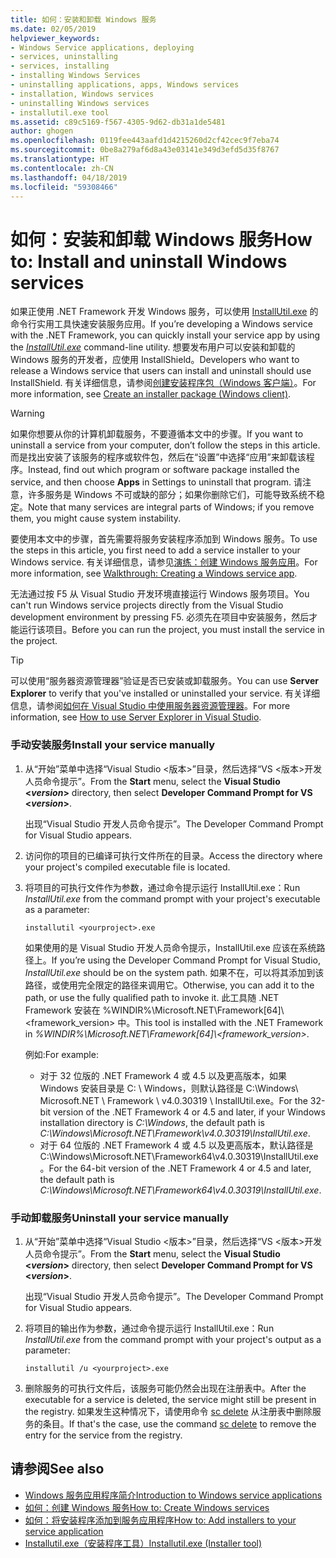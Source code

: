 ```yaml
---
title: 如何：安装和卸载 Windows 服务
ms.date: 02/05/2019
helpviewer_keywords:
- Windows Service applications, deploying
- services, uninstalling
- services, installing
- installing Windows Services
- uninstalling applications, apps, Windows services
- installation, Windows services
- uninstalling Windows services
- installutil.exe tool
ms.assetid: c89c5169-f567-4305-9d62-db31a1de5481
author: ghogen
ms.openlocfilehash: 0119fee443aafd1d4215260d2cf42cec9f7eba74
ms.sourcegitcommit: 0be8a279af6d8a43e03141e349d3efd5d35f8767
ms.translationtype: HT
ms.contentlocale: zh-CN
ms.lasthandoff: 04/18/2019
ms.locfileid: "59308466"
---
```

# <a name="how-to-install-and-uninstall-windows-services"></a><span data-ttu-id="f7e50-102">如何：安装和卸载 Windows 服务</span><span class="sxs-lookup"><span data-stu-id="f7e50-102">How to: Install and uninstall Windows services</span></span>
<span data-ttu-id="f7e50-103">如果正使用 .NET Framework 开发 Windows 服务，可以使用 [InstallUtil.exe](../tools/installutil-exe-installer-tool.md) 的命令行实用工具快速安装服务应用。</span><span class="sxs-lookup"><span data-stu-id="f7e50-103">If you’re developing a Windows service with the .NET Framework, you can quickly install your service app by using the [*InstallUtil.exe*](../tools/installutil-exe-installer-tool.md) command-line utility.</span></span> <span data-ttu-id="f7e50-104">想要发布用户可以安装和卸载的 Windows 服务的开发者，应使用 InstallShield。</span><span class="sxs-lookup"><span data-stu-id="f7e50-104">Developers who want to release a Windows service that users can install and uninstall should use InstallShield.</span></span> <span data-ttu-id="f7e50-105">有关详细信息，请参阅[创建安装程序包（Windows 客户端）](https://docs.microsoft.com/visualstudio/deployment/deploying-applications-services-and-components#create-an-installer-package-windows-client)。</span><span class="sxs-lookup"><span data-stu-id="f7e50-105">For more information, see [Create an installer package (Windows client)](https://docs.microsoft.com/visualstudio/deployment/deploying-applications-services-and-components#create-an-installer-package-windows-client).</span></span>
  
> [!WARNING]
>  <span data-ttu-id="f7e50-106">如果你想要从你的计算机卸载服务，不要遵循本文中的步骤。</span><span class="sxs-lookup"><span data-stu-id="f7e50-106">If you want to uninstall a service from your computer, don’t follow the steps in this article.</span></span> <span data-ttu-id="f7e50-107">而是找出安装了该服务的程序或软件包，然后在“设置”中选择“应用”来卸载该程序。</span><span class="sxs-lookup"><span data-stu-id="f7e50-107">Instead, find out which program or software package installed the service, and then choose **Apps** in Settings to uninstall that program.</span></span> <span data-ttu-id="f7e50-108">请注意，许多服务是 Windows 不可或缺的部分；如果你删除它们，可能导致系统不稳定。</span><span class="sxs-lookup"><span data-stu-id="f7e50-108">Note that many services are integral parts of Windows; if you remove them, you might cause system instability.</span></span>  
  
 <span data-ttu-id="f7e50-109">要使用本文中的步骤，首先需要将服务安装程序添加到 Windows 服务。</span><span class="sxs-lookup"><span data-stu-id="f7e50-109">To use the steps in this article, you first need to add a service installer to your Windows service.</span></span> <span data-ttu-id="f7e50-110">有关详细信息，请参见[演练：创建 Windows 服务应用](../windows-services/walkthrough-creating-a-windows-service-application-in-the-component-designer.md)。</span><span class="sxs-lookup"><span data-stu-id="f7e50-110">For more information, see [Walkthrough: Creating a Windows service app](../windows-services/walkthrough-creating-a-windows-service-application-in-the-component-designer.md).</span></span>  
  
 <span data-ttu-id="f7e50-111">无法通过按 F5 从 Visual Studio 开发环境直接运行 Windows 服务项目。</span><span class="sxs-lookup"><span data-stu-id="f7e50-111">You can't run Windows service projects directly from the Visual Studio development environment by pressing F5.</span></span> <span data-ttu-id="f7e50-112">必须先在项目中安装服务，然后才能运行该项目。</span><span class="sxs-lookup"><span data-stu-id="f7e50-112">Before you can run the project, you must install the service in the project.</span></span>  
  
> [!TIP]
>  <span data-ttu-id="f7e50-113">可以使用“服务器资源管理器”验证是否已安装或卸载服务。</span><span class="sxs-lookup"><span data-stu-id="f7e50-113">You can use **Server Explorer** to verify that you've installed or uninstalled your service.</span></span> <span data-ttu-id="f7e50-114">有关详细信息，请参阅[如何在 Visual Studio 中使用服务器资源管理器](https://support.microsoft.com/help/316649/how-to-use-the-server-explorer-in-visual-studio-net-and-visual-studio)。</span><span class="sxs-lookup"><span data-stu-id="f7e50-114">For more information, see [How to use Server Explorer in Visual Studio](https://support.microsoft.com/help/316649/how-to-use-the-server-explorer-in-visual-studio-net-and-visual-studio).</span></span>
  
### <a name="install-your-service-manually"></a><span data-ttu-id="f7e50-115">手动安装服务</span><span class="sxs-lookup"><span data-stu-id="f7e50-115">Install your service manually</span></span>  
  
1. <span data-ttu-id="f7e50-116">从“开始”菜单中选择“Visual Studio \<版本>”目录，然后选择“VS \<版本>开发人员命令提示”。</span><span class="sxs-lookup"><span data-stu-id="f7e50-116">From the **Start** menu, select the **Visual Studio \<*version*>** directory, then select **Developer Command Prompt for VS \<*version*>**.</span></span>
  
     <span data-ttu-id="f7e50-117">出现“Visual Studio 开发人员命令提示”。</span><span class="sxs-lookup"><span data-stu-id="f7e50-117">The Developer Command Prompt for Visual Studio appears.</span></span> 
  
2. <span data-ttu-id="f7e50-118">访问你的项目的已编译可执行文件所在的目录。</span><span class="sxs-lookup"><span data-stu-id="f7e50-118">Access the directory where your project's compiled executable file is located.</span></span>  
  
3. <span data-ttu-id="f7e50-119">将项目的可执行文件作为参数，通过命令提示运行 InstallUtil.exe：</span><span class="sxs-lookup"><span data-stu-id="f7e50-119">Run *InstallUtil.exe* from the command prompt with your project's executable as a parameter:</span></span>  
  
    ```console
    installutil <yourproject>.exe  
    ```  

     <span data-ttu-id="f7e50-120">如果使用的是 Visual Studio 开发人员命令提示，InstallUtil.exe 应该在系统路径上。</span><span class="sxs-lookup"><span data-stu-id="f7e50-120">If you’re using the Developer Command Prompt for Visual Studio, *InstallUtil.exe* should be on the system path.</span></span> <span data-ttu-id="f7e50-121">如果不在，可以将其添加到该路径，或使用完全限定的路径来调用它。</span><span class="sxs-lookup"><span data-stu-id="f7e50-121">Otherwise, you can add it to the path, or use the fully qualified path to invoke it.</span></span> <span data-ttu-id="f7e50-122">此工具随 .NET Framework 安装在 %WINDIR%\Microsoft.NET\Framework[64]\\<framework_version> 中。</span><span class="sxs-lookup"><span data-stu-id="f7e50-122">This tool is installed with the .NET Framework in *%WINDIR%\Microsoft.NET\Framework[64]\\<framework_version>*.</span></span>
     
     <span data-ttu-id="f7e50-123">例如:</span><span class="sxs-lookup"><span data-stu-id="f7e50-123">For example:</span></span>
     - <span data-ttu-id="f7e50-124">对于 32 位版的 .NET Framework 4 或 4.5 以及更高版本，如果 Windows 安装目录是 C: \ Windows，则默认路径是 C:\Windows\ Microsoft.NET \ Framework \ v4.0.30319 \ InstallUtil.exe。</span><span class="sxs-lookup"><span data-stu-id="f7e50-124">For the 32-bit version of the .NET Framework 4 or 4.5 and later, if your Windows installation directory is *C:\Windows*, the default path is *C:\Windows\Microsoft.NET\Framework\v4.0.30319\InstallUtil.exe*.</span></span>
     - <span data-ttu-id="f7e50-125">对于 64 位版的 .NET Framework 4 或 4.5 以及更高版本，默认路径是 C:\Windows\Microsoft.NET\Framework64\v4.0.30319\InstallUtil.exe。</span><span class="sxs-lookup"><span data-stu-id="f7e50-125">For the 64-bit version of the .NET Framework 4 or 4.5 and later, the default path is *C:\Windows\Microsoft.NET\Framework64\v4.0.30319\InstallUtil.exe*.</span></span>
  
### <a name="uninstall-your-service-manually"></a><span data-ttu-id="f7e50-126">手动卸载服务</span><span class="sxs-lookup"><span data-stu-id="f7e50-126">Uninstall your service manually</span></span>  
  
1. <span data-ttu-id="f7e50-127">从“开始”菜单中选择“Visual Studio \<版本>”目录，然后选择“VS \<版本>开发人员命令提示”。</span><span class="sxs-lookup"><span data-stu-id="f7e50-127">From the **Start** menu, select the **Visual Studio \<*version*>** directory, then select **Developer Command Prompt for VS \<*version*>**.</span></span>
  
     <span data-ttu-id="f7e50-128">出现“Visual Studio 开发人员命令提示”。</span><span class="sxs-lookup"><span data-stu-id="f7e50-128">The Developer Command Prompt for Visual Studio appears.</span></span>  
  
2. <span data-ttu-id="f7e50-129">将项目的输出作为参数，通过命令提示运行 InstallUtil.exe：</span><span class="sxs-lookup"><span data-stu-id="f7e50-129">Run *InstallUtil.exe* from the command prompt with your project's output as a parameter:</span></span>  
  
    ```console  
    installutil /u <yourproject>.exe  
    ```  
  
3. <span data-ttu-id="f7e50-130">删除服务的可执行文件后，该服务可能仍然会出现在注册表中。</span><span class="sxs-lookup"><span data-stu-id="f7e50-130">After the executable for a service is deleted, the service might still be present in the registry.</span></span> <span data-ttu-id="f7e50-131">如果发生这种情况下，请使用命令 [sc delete](/windows-server/administration/windows-commands/sc-delete) 从注册表中删除服务的条目。</span><span class="sxs-lookup"><span data-stu-id="f7e50-131">If that's the case, use the command [sc delete](/windows-server/administration/windows-commands/sc-delete) to remove the entry for the service from the registry.</span></span>  
  
## <a name="see-also"></a><span data-ttu-id="f7e50-132">请参阅</span><span class="sxs-lookup"><span data-stu-id="f7e50-132">See also</span></span>

- [<span data-ttu-id="f7e50-133">Windows 服务应用程序简介</span><span class="sxs-lookup"><span data-stu-id="f7e50-133">Introduction to Windows service applications</span></span>](../windows-services/introduction-to-windows-service-applications.md)
- [<span data-ttu-id="f7e50-134">如何：创建 Windows 服务</span><span class="sxs-lookup"><span data-stu-id="f7e50-134">How to: Create Windows services</span></span>](../windows-services/how-to-create-windows-services.md)
- [<span data-ttu-id="f7e50-135">如何：将安装程序添加到服务应用程序</span><span class="sxs-lookup"><span data-stu-id="f7e50-135">How to: Add installers to your service application</span></span>](../windows-services/how-to-add-installers-to-your-service-application.md)
- [<span data-ttu-id="f7e50-136">Installutil.exe（安装程序工具）</span><span class="sxs-lookup"><span data-stu-id="f7e50-136">Installutil.exe (Installer tool)</span></span>](../tools/installutil-exe-installer-tool.md)
